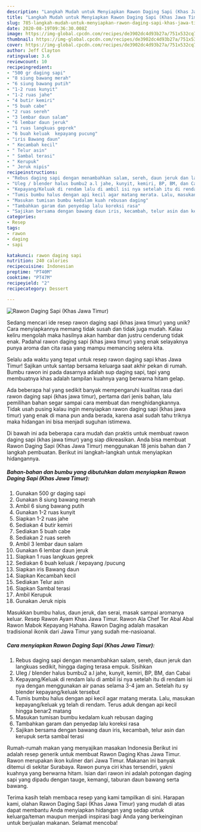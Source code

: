 ```yaml
---
description: "Langkah Mudah untuk Menyiapkan Rawon Daging Sapi (Khas Jawa Timur), Bikin Ngiler"
title: "Langkah Mudah untuk Menyiapkan Rawon Daging Sapi (Khas Jawa Timur), Bikin Ngiler"
slug: 785-langkah-mudah-untuk-menyiapkan-rawon-daging-sapi-khas-jawa-timur-bikin-ngiler
date: 2020-08-19T09:36:30.008Z
image: https://img-global.cpcdn.com/recipes/de3902dc4d93b27a/751x532cq70/rawon-daging-sapi-khas-jawa-timur-foto-resep-utama.jpg
thumbnail: https://img-global.cpcdn.com/recipes/de3902dc4d93b27a/751x532cq70/rawon-daging-sapi-khas-jawa-timur-foto-resep-utama.jpg
cover: https://img-global.cpcdn.com/recipes/de3902dc4d93b27a/751x532cq70/rawon-daging-sapi-khas-jawa-timur-foto-resep-utama.jpg
author: Jeff Clayton
ratingvalue: 3.6
reviewcount: 10
recipeingredient:
- "500 gr daging sapi"
- "8 siung bawang merah"
- "6 siung bawang putih"
- "1-2 ruas kunyit"
- "1-2 ruas jahe"
- "4 butir kemiri"
- "5 buah cabe"
- "2 ruas sereh"
- "3 lembar daun salam"
- "6 lembar daun jeruk"
- "1 ruas langkuas geprek"
- "6 buah keluak  kepayang pucung"
- "iris Bawang daun"
- " Kecambah kecil"
- " Telur asin"
- " Sambal terasi"
- " Kerupuk"
- " Jeruk nipis"
recipeinstructions:
- "Rebus daging sapi dengan menambahkan salam, sereh, daun jeruk dan langkuas sedikit, hingga daging terasa empuk. Sisihkan"
- "Uleg / blender halus bumbu2 a.l jahe, kunyit, kemiri, BP, BM, dan Cabai"
- "Kepayang/Keluak di rendam lalu di ambil isi nya setelah itu di rendam isi nya dengan menggunakan air panas selama 3-4 jam an. Setelah itu sy blender kepayang/keluak tersebut"
- "Tumis bumbu halus dengan api kecil agar matang merata. Lalu, masukan kepayang/keluak yg telah di rendam. Terus aduk dengan api kecil hingga benar2 matang"
- "Masukan tumisan bumbu kedalam kuah rebusan daging"
- "Tambahkan garam dan penyedap lalu koreksi rasa"
- "Sajikan bersama dengan bawang daun iris, kecambah, telur asin dan kerupuk serta sambal terasi"
categories:
- Resep
tags:
- rawon
- daging
- sapi

katakunci: rawon daging sapi 
nutrition: 240 calories
recipecuisine: Indonesian
preptime: "PT40M"
cooktime: "PT47M"
recipeyield: "2"
recipecategory: Dessert

---
```



![Rawon Daging Sapi (Khas Jawa Timur)](https://img-global.cpcdn.com/recipes/de3902dc4d93b27a/751x532cq70/rawon-daging-sapi-khas-jawa-timur-foto-resep-utama.jpg)

Sedang mencari ide resep rawon daging sapi (khas jawa timur) yang unik? Cara menyiapkannya memang tidak susah dan tidak juga mudah. Kalau keliru mengolah maka hasilnya akan hambar dan justru cenderung tidak enak. Padahal rawon daging sapi (khas jawa timur) yang enak selayaknya punya aroma dan cita rasa yang mampu memancing selera kita.

Selalu ada waktu yang tepat untuk resep rawon daging sapi khas Jawa Timur! Sajikan untuk santap bersama keluarga saat akhir pekan di rumah. Bumbu rawon ini pada dasarnya adalah sup daging sapi, tapi yang membuatnya khas adalah tampilan kuahnya yang berwarna hitam gelap.

Ada beberapa hal yang sedikit banyak mempengaruhi kualitas rasa dari rawon daging sapi (khas jawa timur), pertama dari jenis bahan, lalu pemilihan bahan segar sampai cara membuat dan menghidangkannya. Tidak usah pusing kalau ingin menyiapkan rawon daging sapi (khas jawa timur) yang enak di mana pun anda berada, karena asal sudah tahu triknya maka hidangan ini bisa menjadi suguhan istimewa.


Di bawah ini ada beberapa cara mudah dan praktis untuk membuat rawon daging sapi (khas jawa timur) yang siap dikreasikan. Anda bisa membuat Rawon Daging Sapi (Khas Jawa Timur) menggunakan 18 jenis bahan dan 7 langkah pembuatan. Berikut ini langkah-langkah untuk menyiapkan hidangannya.

<!--inarticleads1-->

##### Bahan-bahan dan bumbu yang dibutuhkan dalam menyiapkan Rawon Daging Sapi (Khas Jawa Timur):

1. Gunakan 500 gr daging sapi
1. Gunakan 8 siung bawang merah
1. Ambil 6 siung bawang putih
1. Gunakan 1-2 ruas kunyit
1. Siapkan 1-2 ruas jahe
1. Sediakan 4 butir kemiri
1. Sediakan 5 buah cabe
1. Sediakan 2 ruas sereh
1. Ambil 3 lembar daun salam
1. Gunakan 6 lembar daun jeruk
1. Siapkan 1 ruas langkuas geprek
1. Sediakan 6 buah keluak / kepayang /pucung
1. Siapkan iris Bawang daun
1. Siapkan  Kecambah kecil
1. Sediakan  Telur asin
1. Siapkan  Sambal terasi
1. Ambil  Kerupuk
1. Gunakan  Jeruk nipis


Masukkan bumbu halus, daun jeruk, dan serai, masak sampai aromanya keluar. Resep Rawon Ayam Khas Jawa Timur. Rawon Ala Chef Ter Abal Abal Rawon Mabok Kepayang Hahaha. Rawon Daging adalah masakan tradisional ikonik dari Jawa Timur yang sudah me-nasioanal. 

<!--inarticleads2-->

##### Cara menyiapkan Rawon Daging Sapi (Khas Jawa Timur):

1. Rebus daging sapi dengan menambahkan salam, sereh, daun jeruk dan langkuas sedikit, hingga daging terasa empuk. Sisihkan
1. Uleg / blender halus bumbu2 a.l jahe, kunyit, kemiri, BP, BM, dan Cabai
1. Kepayang/Keluak di rendam lalu di ambil isi nya setelah itu di rendam isi nya dengan menggunakan air panas selama 3-4 jam an. Setelah itu sy blender kepayang/keluak tersebut
1. Tumis bumbu halus dengan api kecil agar matang merata. Lalu, masukan kepayang/keluak yg telah di rendam. Terus aduk dengan api kecil hingga benar2 matang
1. Masukan tumisan bumbu kedalam kuah rebusan daging
1. Tambahkan garam dan penyedap lalu koreksi rasa
1. Sajikan bersama dengan bawang daun iris, kecambah, telur asin dan kerupuk serta sambal terasi


Rumah-rumah makan yang menyajikan masakan Indonesia Berikut ini adalah resep generik untuk membuat Rawon Daging Khas Jawa Timur. Rawon merupakan ikon kuliner dari Jawa Timur. Makanan ini banyak ditemui di sekitar Surabaya. Rawon punya ciri khas tersendiri, yakni kuahnya yang berwarna hitam. Isian dari rawon ini adalah potongan daging sapi yang dipadu dengan tauge, kemangi, taburan daun bawang serta bawang. 

Terima kasih telah membaca resep yang kami tampilkan di sini. Harapan kami, olahan Rawon Daging Sapi (Khas Jawa Timur) yang mudah di atas dapat membantu Anda menyiapkan hidangan yang sedap untuk keluarga/teman maupun menjadi inspirasi bagi Anda yang berkeinginan untuk berjualan makanan. Selamat mencoba!
